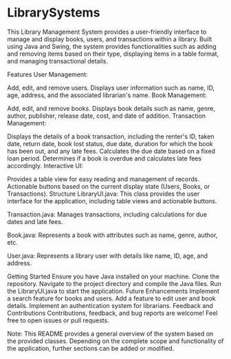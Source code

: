 # LibrarySystems
This Library Management System provides a user-friendly interface to manage and display books, users, and transactions within a library. Built using Java and Swing, the system provides functionalities such as adding and removing items based on their type, displaying items in a table format, and managing transactional details.

Features
User Management:

Add, edit, and remove users.
Displays user information such as name, ID, age, address, and the associated librarian's name.
Book Management:

Add, edit, and remove books.
Displays book details such as name, genre, author, publisher, release date, cost, and date of addition.
Transaction Management:

Displays the details of a book transaction, including the renter's ID, taken date, return date, book lost status, due date, duration for which the book has been out, and any late fees.
Calculates the due date based on a fixed loan period.
Determines if a book is overdue and calculates late fees accordingly.
Interactive UI:

Provides a table view for easy reading and management of records.
Actionable buttons based on the current display state (Users, Books, or Transactions).
Structure
LibraryUI.java: This class provides the user interface for the application, including table views and actionable buttons.

Transaction.java: Manages transactions, including calculations for due dates and late fees.

Book.java: Represents a book with attributes such as name, genre, author, etc.

User.java: Represents a library user with details like name, ID, age, and address.

Getting Started
Ensure you have Java installed on your machine.
Clone the repository.
Navigate to the project directory and compile the Java files.
Run the LibraryUI.java to start the application.
Future Enhancements
Implement a search feature for books and users.
Add a feature to edit user and book details.
Implement an authentication system for librarians.
Feedback and Contributions
Contributions, feedback, and bug reports are welcome! Feel free to open issues or pull requests.

Note: This README provides a general overview of the system based on the provided classes. Depending on the complete scope and functionality of the application, further sections can be added or modified.






